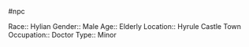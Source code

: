 #npc 

Race:: Hylian
Gender:: Male
Age:: Elderly
Location:: Hyrule Castle Town
Occupation:: Doctor
Type:: Minor
